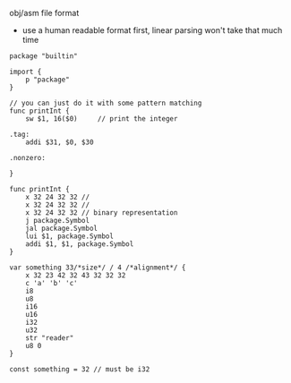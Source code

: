 obj/asm file format

- use a human readable format first, linear parsing won't take that much time

```
package "builtin"

import {
 	p "package"
}

// you can just do it with some pattern matching
func printInt {
	sw $1, 16($0)     // print the integer

.tag:
	addi $31, $0, $30

.nonzero:

}

func printInt {
    x 32 24 32 32 //
    x 32 24 32 32 //
    x 32 24 32 32 // binary representation
    j package.Symbol
    jal package.Symbol
    lui $1, package.Symbol
    addi $1, $1, package.Symbol
}

var something 33/*size*/ / 4 /*alignment*/ {
    x 32 23 42 32 43 32 32 32
    c 'a' 'b' 'c'
    i8
    u8
    i16
    u16
    i32
    u32
    str "reader"
    u8 0
}

const something = 32 // must be i32
```
